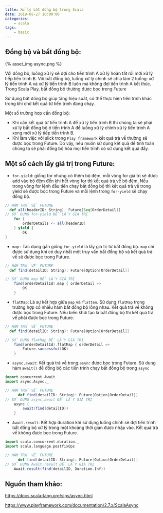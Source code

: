 ```yaml
---
title: Xử lý bất đồng bộ trong Scala
date: 2019-08-27 10:00:00
categories: 
    - scala
tags: 
    - basic
---
```


## Đồng bộ và bất đồng bộ: 

{% asset_img async.png %}

Với đồng bộ, luồng xử lý sẽ đợi cho tiến trình A xử lý hoàn tất rồi mới xử lý tiếp tiến trình B. 
Với bất đồng bộ, luồng xử lý chính sẽ chia làm 2 luồng: xử lý tiến trình A và xử lý tiến trình B luôn mà không đợi tiến trình A kết thúc.
Trong Scala Play, bất đồng bộ thường được bọc trong Future

<!-- more -->

Sử dụng bất đồng bộ giúp tăng hiệu suất, có thể thực hiện tiến trình khác trong khi chờ kết quả từ tiến trình đang chạy.

Một số trường hơp cần đồng bộ: 
- Khi cần kết quả từ tiến trình A để xử lý tiến trình B thì chúng ta sẽ phải xử lý bất đồng bộ ở tiến trình A để luồng xử lý chính xử lý tiến trình A xong mới xử lý tiếp tiến trình B.
- Khi làm việc với slick trong `Play framework` kết quả trả về thường sẽ được bọc trong Future. Do vậy, nếu muốn sử dụng kết quả để tính toán chúng ta sẽ phải đồng bộ hóa mọi tiến trình có sử dụng kết quả đấy.
## Một số cách lấy giá trị trong Future:

+ `for-yield`: giống for nhưng có thêm bộ đệm, mỗi vòng for giá trị sẽ được add vào bộ đệm đến khi hết vòng for thì kết quả trả về bộ đệm. Nếu trong vòng for lệnh đầu tiên chạy bất đồng bộ thì kết quả trả về trong yield sẽ được bọc trong Future và mỗi lệnh trong `for-yield` sẽ chạy đồng bộ.
```scala
// HÀM TRẢ VỀ FUTURE
  def all(headerID: String): Future[Seq[OrderDetail]]
// SỬ DỤNG for-yield ĐỂ LẤY GIÁ TRỊ
    for {
        orderDetails <- all(headerID)
    } yield {
        Ok
}

```
+ `map` : Tác dụng gần giống `for-yield` là lấy giá trị từ bất đồng bộ. `map` chỉ được sử dụng khi có duy nhất một truy vấn bất đồng bộ và kết quả trả về sẽ được bọc trong Future.

```scala
// HÀM TRẢ VỀ FUTURE
  def find(detailID: String): Future[Option[OrderDetail]]

// SỬ DỤNG map ĐỂ LẤY GIÁ TRỊ
    find(orderDetailId).map { orderDetail => 
        OK
    }
```


+ `flatMap`: Là sự kết hợp giữa `map` và `flatten`. Sử dụng `flatMap` trong trường hợp có nhiều hàm bất đồng bộ lồng nhau. Kết quả trả về không được bọc trong Future. Nếu biến khởi tạo là bất đồng bộ thì kết quả trả về phải được bọc trong Future.

```scala
// HÀM TRẢ VỀ FUTURE
  def find(detailID: String): Future[Option[OrderDetail]]

// SỬ DỤNG flatMap ĐỂ LẤY GIÁ TRỊ
    find(orderDetailId).flatMap { orderDetail => 
        Future.successful(OK)
    }
```

+ `async,await`: Kết quả trả về trong `async` được bọc trong Future. Sử dung hàm `await()` để đồng bộ các tiến trình chạy bất đồng bộ trong `async`

```scala
import concurrent.Await
import async.Async._

// HÀM TRẢ VỀ FUTURE
      def find(detailID: String): Future[Option[OrderDetail]]
// SỬ DỤNG async,await ĐỂ LẤY GIÁ TRỊ
    async {
        await(find(detailID))
    }
```

+ `Await.result`: Kết hợp duration khi sử dụng luồng chính sẽ đợi tiến trình bất đồng bộ xử lý trong một khoảng thời gian được nhập vào. Kết quả trả về không được bọc trong Future.
```scala
import scala.concurrent.duration._
import scala.language.postfixOps

// HÀM TRẢ VỀ FUTURE
      def find(detailID: String): Future[Option[OrderDetail]]
// SỬ DỤNG Await.result ĐỂ LẤY GIÁ TRỊ
    Await.result(find(detailID, Duration.Inf))
```
## Nguồn tham khảo:

https://docs.scala-lang.org/sips/async.html

https://www.playframework.com/documentation/2.7.x/ScalaAsync
